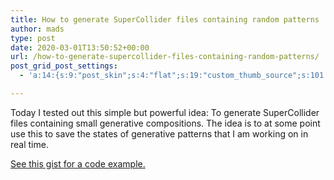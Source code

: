 ```yaml
---
title: How to generate SuperCollider files containing random patterns
author: mads
type: post
date: 2020-03-01T13:50:52+00:00
url: /how-to-generate-supercollider-files-containing-random-patterns/
post_grid_post_settings:
  - 'a:14:{s:9:"post_skin";s:4:"flat";s:19:"custom_thumb_source";s:101:"https://www.madskjeldgaard.dk/wp-content/plugins/post-grid/assets/frontend/css/images/placeholder.png";s:16:"thumb_custom_url";s:0:"";s:17:"font_awesome_icon";s:0:"";s:23:"font_awesome_icon_color";s:0:"";s:22:"font_awesome_icon_size";s:0:"";s:17:"custom_youtube_id";s:0:"";s:15:"custom_vimeo_id";s:0:"";s:21:"custom_dailymotion_id";s:0:"";s:14:"custom_mp3_url";s:0:"";s:20:"custom_soundcloud_id";s:0:"";s:16:"custom_video_MP4";s:0:"";s:16:"custom_video_OGV";s:0:"";s:17:"custom_video_WEBM";s:0:"";}'

---
```

Today I tested out this simple but powerful idea: To generate SuperCollider files containing small generative compositions. The idea is to at some point use this to save the states of generative patterns that I am working on in real time.

[See this gist for a code example.][1]

 [1]: https://gist.github.com/madskjeldgaard/bb93f0dbb1c4926c0ef17fb481be0e74